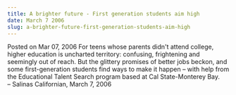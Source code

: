 ```yaml
---
title: A brighter future - First generation students aim high
date: March 7 2006
slug: a-brighter-future-first-generation-students-aim-high
---
```


 



<span class="date">Posted on Mar 07, 2006    </span>
For teens whose parents didn&apos;t attend college, higher education is
uncharted territory: confusing, frightening and seemingly out of
reach. But the glittery promises of better jobs beckon, and some
first-generation students find ways to make it happen &#x2013; with help
from the Educational Talent Search program based at Cal
State-Monterey Bay.<br>
&#x2013; Salinas Californian, March 7, 2006<br/></br>




```
